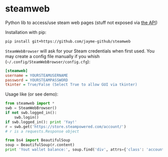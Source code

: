 # steamweb
Python lib to access/use steam web pages (stuff not exposed via [the API](https://developer.valvesoftware.com/wiki/Steam_Web_API))

Installation with pip:
```sh
pip install git+https://github.com/jayme-github/steamweb
```

`SteamWebBrowser` will ask for your Steam credentials when first used.
You may create a config file manually if you whish (`~/.config/SteamWebBrowser/config.cfg`):
```cfg
[steamweb]
username = YOURSTEAMUSERNAME
password = YOURSTEAMPASSWORD
tkinter = True/False (Select True to allow GUI via tkinter)
```

Usage like (or see demo):
```python
from steamweb import *
swb = SteamWebBrowser()
if not swb.logged_in():
    swb.login()
if swb.logged_in(): print 'Yay!'
r = swb.get('https://store.steampowered.com/account/')
# r is a requests.Response object

from bs4 import BeautifulSoup
soup = BeautifulSoup(r.content)
print 'Yout wallet balance:', soup.find('div', attrs={'class': 'accountData price'}).get_text()
```
